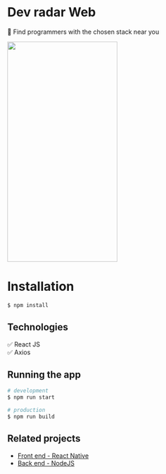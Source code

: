 #  Dev radar Web
:iphone:  Find programmers with the chosen stack near you

<img src="https://i.ibb.co/4P734hC/Anota-o-2020-06-01-154233.png" width="250" height="500"/>
 
# Installation

```bash
$ npm install
```

## Technologies

:white_check_mark: React JS\
:white_check_mark: Axios

## Running the app

```bash
# development
$ npm run start

# production
$ npm run build
```

## Related projects

- [Front end - React Native](https://github.com/mateuschaves/dev-radar-app)
- [Back end - NodeJS](https://github.com/mateuschaves/dev-radar-api)

